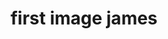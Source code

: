 ---
# You don't need to edit this file, it's empty on purpose.
# Edit theme's home layout instead if you wanna make some changes
# See: https://jekyllrb.com/docs/themes/#overriding-theme-defaults
layout: page

# Background video and captions...
covervid: "/videos/Dreamscapes-SD.mp4"
masthead-video-heading: "covervid"
page.masthead-video-subheading: "Background Video Cover"
poster: "/assets/uploads/default.jpg"
masthead-video-credit-title: "Dreamscapes"
masthead-video-credit-name: "Jonathan Besler"

# SEO tags 
title: "first image james"
description:
author:
image: "/assets/uploads/poster.jpg"

#
youtube: "MQJ6oIy8cAE"
vimeo: "200177921"
---